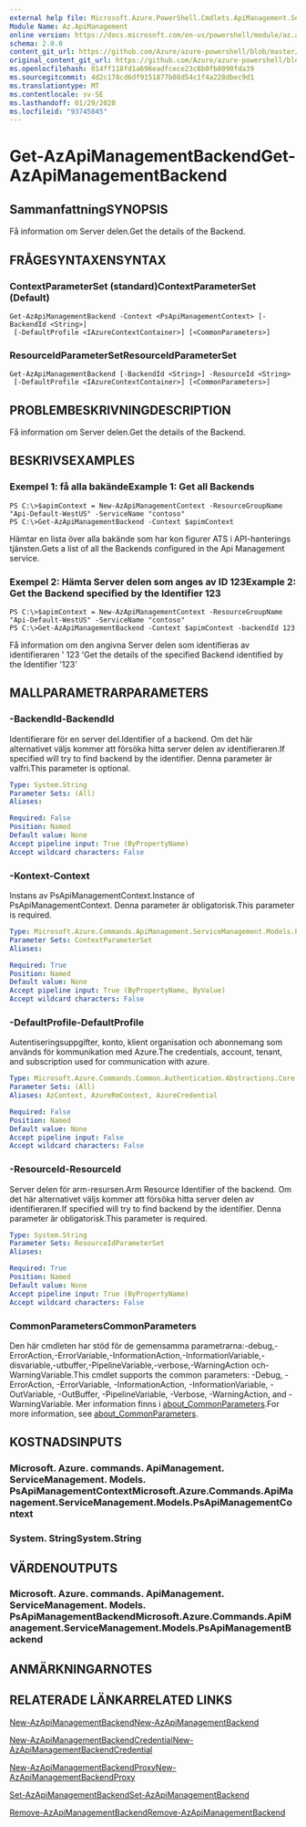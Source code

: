 ```yaml
---
external help file: Microsoft.Azure.PowerShell.Cmdlets.ApiManagement.ServiceManagement.dll-Help.xml
Module Name: Az.ApiManagement
online version: https://docs.microsoft.com/en-us/powershell/module/az.apimanagement/get-azapimanagementbackend
schema: 2.0.0
content_git_url: https://github.com/Azure/azure-powershell/blob/master/src/ApiManagement/ApiManagement/help/Get-AzApiManagementBackend.md
original_content_git_url: https://github.com/Azure/azure-powershell/blob/master/src/ApiManagement/ApiManagement/help/Get-AzApiManagementBackend.md
ms.openlocfilehash: 014ff118fd1a696eadfcece23c8b0fb8090fda39
ms.sourcegitcommit: 4d2c178cd6df9151877b08d54c1f4a228dbec9d1
ms.translationtype: MT
ms.contentlocale: sv-SE
ms.lasthandoff: 01/29/2020
ms.locfileid: "93745845"
---
```

# <span data-ttu-id="7f1d0-101">Get-AzApiManagementBackend</span><span class="sxs-lookup"><span data-stu-id="7f1d0-101">Get-AzApiManagementBackend</span></span>

## <span data-ttu-id="7f1d0-102">Sammanfattning</span><span class="sxs-lookup"><span data-stu-id="7f1d0-102">SYNOPSIS</span></span>
<span data-ttu-id="7f1d0-103">Få information om Server delen.</span><span class="sxs-lookup"><span data-stu-id="7f1d0-103">Get the details of the Backend.</span></span>

## <span data-ttu-id="7f1d0-104">FRÅGESYNTAXEN</span><span class="sxs-lookup"><span data-stu-id="7f1d0-104">SYNTAX</span></span>

### <span data-ttu-id="7f1d0-105">ContextParameterSet (standard)</span><span class="sxs-lookup"><span data-stu-id="7f1d0-105">ContextParameterSet (Default)</span></span>
```
Get-AzApiManagementBackend -Context <PsApiManagementContext> [-BackendId <String>]
 [-DefaultProfile <IAzureContextContainer>] [<CommonParameters>]
```

### <span data-ttu-id="7f1d0-106">ResourceIdParameterSet</span><span class="sxs-lookup"><span data-stu-id="7f1d0-106">ResourceIdParameterSet</span></span>
```
Get-AzApiManagementBackend [-BackendId <String>] -ResourceId <String>
 [-DefaultProfile <IAzureContextContainer>] [<CommonParameters>]
```

## <span data-ttu-id="7f1d0-107">PROBLEMBESKRIVNING</span><span class="sxs-lookup"><span data-stu-id="7f1d0-107">DESCRIPTION</span></span>
<span data-ttu-id="7f1d0-108">Få information om Server delen.</span><span class="sxs-lookup"><span data-stu-id="7f1d0-108">Get the details of the Backend.</span></span>

## <span data-ttu-id="7f1d0-109">BESKRIVS</span><span class="sxs-lookup"><span data-stu-id="7f1d0-109">EXAMPLES</span></span>

### <span data-ttu-id="7f1d0-110">Exempel 1: få alla bakände</span><span class="sxs-lookup"><span data-stu-id="7f1d0-110">Example 1: Get all Backends</span></span>
```
PS C:\>$apimContext = New-AzApiManagementContext -ResourceGroupName "Api-Default-WestUS" -ServiceName "contoso"
PS C:\>Get-AzApiManagementBackend -Context $apimContext
```

<span data-ttu-id="7f1d0-111">Hämtar en lista över alla bakände som har kon figurer ATS i API-hanterings tjänsten.</span><span class="sxs-lookup"><span data-stu-id="7f1d0-111">Gets a list of all the Backends configured in the Api Management service.</span></span>

### <span data-ttu-id="7f1d0-112">Exempel 2: Hämta Server delen som anges av ID 123</span><span class="sxs-lookup"><span data-stu-id="7f1d0-112">Example 2: Get the Backend specified by the Identifier 123</span></span>
```
PS C:\>$apimContext = New-AzApiManagementContext -ResourceGroupName "Api-Default-WestUS" -ServiceName "contoso"
PS C:\>Get-AzApiManagementBackend -Context $apimContext -backendId 123
```

<span data-ttu-id="7f1d0-113">Få information om den angivna Server delen som identifieras av identifieraren ' 123 '</span><span class="sxs-lookup"><span data-stu-id="7f1d0-113">Get the details of the specified Backend identified by the Identifier '123'</span></span>

## <span data-ttu-id="7f1d0-114">MALLPARAMETRAR</span><span class="sxs-lookup"><span data-stu-id="7f1d0-114">PARAMETERS</span></span>

### <span data-ttu-id="7f1d0-115">-BackendId</span><span class="sxs-lookup"><span data-stu-id="7f1d0-115">-BackendId</span></span>
<span data-ttu-id="7f1d0-116">Identifierare för en server del.</span><span class="sxs-lookup"><span data-stu-id="7f1d0-116">Identifier of a backend.</span></span>
<span data-ttu-id="7f1d0-117">Om det här alternativet väljs kommer att försöka hitta server delen av identifieraren.</span><span class="sxs-lookup"><span data-stu-id="7f1d0-117">If specified will try to find backend by the identifier.</span></span>
<span data-ttu-id="7f1d0-118">Denna parameter är valfri.</span><span class="sxs-lookup"><span data-stu-id="7f1d0-118">This parameter is optional.</span></span>

```yaml
Type: System.String
Parameter Sets: (All)
Aliases:

Required: False
Position: Named
Default value: None
Accept pipeline input: True (ByPropertyName)
Accept wildcard characters: False
```

### <span data-ttu-id="7f1d0-119">-Kontext</span><span class="sxs-lookup"><span data-stu-id="7f1d0-119">-Context</span></span>
<span data-ttu-id="7f1d0-120">Instans av PsApiManagementContext.</span><span class="sxs-lookup"><span data-stu-id="7f1d0-120">Instance of PsApiManagementContext.</span></span>
<span data-ttu-id="7f1d0-121">Denna parameter är obligatorisk.</span><span class="sxs-lookup"><span data-stu-id="7f1d0-121">This parameter is required.</span></span>

```yaml
Type: Microsoft.Azure.Commands.ApiManagement.ServiceManagement.Models.PsApiManagementContext
Parameter Sets: ContextParameterSet
Aliases:

Required: True
Position: Named
Default value: None
Accept pipeline input: True (ByPropertyName, ByValue)
Accept wildcard characters: False
```

### <span data-ttu-id="7f1d0-122">-DefaultProfile</span><span class="sxs-lookup"><span data-stu-id="7f1d0-122">-DefaultProfile</span></span>
<span data-ttu-id="7f1d0-123">Autentiseringsuppgifter, konto, klient organisation och abonnemang som används för kommunikation med Azure.</span><span class="sxs-lookup"><span data-stu-id="7f1d0-123">The credentials, account, tenant, and subscription used for communication with azure.</span></span>

```yaml
Type: Microsoft.Azure.Commands.Common.Authentication.Abstractions.Core.IAzureContextContainer
Parameter Sets: (All)
Aliases: AzContext, AzureRmContext, AzureCredential

Required: False
Position: Named
Default value: None
Accept pipeline input: False
Accept wildcard characters: False
```

### <span data-ttu-id="7f1d0-124">-ResourceId</span><span class="sxs-lookup"><span data-stu-id="7f1d0-124">-ResourceId</span></span>
<span data-ttu-id="7f1d0-125">Server delen för arm-resursen.</span><span class="sxs-lookup"><span data-stu-id="7f1d0-125">Arm Resource Identifier of the backend.</span></span> <span data-ttu-id="7f1d0-126">Om det här alternativet väljs kommer att försöka hitta server delen av identifieraren.</span><span class="sxs-lookup"><span data-stu-id="7f1d0-126">If specified will try to find backend by the identifier.</span></span> <span data-ttu-id="7f1d0-127">Denna parameter är obligatorisk.</span><span class="sxs-lookup"><span data-stu-id="7f1d0-127">This parameter is required.</span></span>

```yaml
Type: System.String
Parameter Sets: ResourceIdParameterSet
Aliases:

Required: True
Position: Named
Default value: None
Accept pipeline input: True (ByPropertyName)
Accept wildcard characters: False
```

### <span data-ttu-id="7f1d0-128">CommonParameters</span><span class="sxs-lookup"><span data-stu-id="7f1d0-128">CommonParameters</span></span>
<span data-ttu-id="7f1d0-129">Den här cmdleten har stöd för de gemensamma parametrarna:-debug,-ErrorAction,-ErrorVariable,-InformationAction,-InformationVariable,-disvariable,-utbuffer,-PipelineVariable,-verbose,-WarningAction och-WarningVariable.</span><span class="sxs-lookup"><span data-stu-id="7f1d0-129">This cmdlet supports the common parameters: -Debug, -ErrorAction, -ErrorVariable, -InformationAction, -InformationVariable, -OutVariable, -OutBuffer, -PipelineVariable, -Verbose, -WarningAction, and -WarningVariable.</span></span> <span data-ttu-id="7f1d0-130">Mer information finns i [about_CommonParameters](https://go.microsoft.com/fwlink/?LinkID=113216).</span><span class="sxs-lookup"><span data-stu-id="7f1d0-130">For more information, see [about_CommonParameters](https://go.microsoft.com/fwlink/?LinkID=113216).</span></span>

## <span data-ttu-id="7f1d0-131">KOSTNADS</span><span class="sxs-lookup"><span data-stu-id="7f1d0-131">INPUTS</span></span>

### <span data-ttu-id="7f1d0-132">Microsoft. Azure. commands. ApiManagement. ServiceManagement. Models. PsApiManagementContext</span><span class="sxs-lookup"><span data-stu-id="7f1d0-132">Microsoft.Azure.Commands.ApiManagement.ServiceManagement.Models.PsApiManagementContext</span></span>

### <span data-ttu-id="7f1d0-133">System. String</span><span class="sxs-lookup"><span data-stu-id="7f1d0-133">System.String</span></span>

## <span data-ttu-id="7f1d0-134">VÄRDEN</span><span class="sxs-lookup"><span data-stu-id="7f1d0-134">OUTPUTS</span></span>

### <span data-ttu-id="7f1d0-135">Microsoft. Azure. commands. ApiManagement. ServiceManagement. Models. PsApiManagementBackend</span><span class="sxs-lookup"><span data-stu-id="7f1d0-135">Microsoft.Azure.Commands.ApiManagement.ServiceManagement.Models.PsApiManagementBackend</span></span>

## <span data-ttu-id="7f1d0-136">ANMÄRKNINGAR</span><span class="sxs-lookup"><span data-stu-id="7f1d0-136">NOTES</span></span>

## <span data-ttu-id="7f1d0-137">RELATERADE LÄNKAR</span><span class="sxs-lookup"><span data-stu-id="7f1d0-137">RELATED LINKS</span></span>

[<span data-ttu-id="7f1d0-138">New-AzApiManagementBackend</span><span class="sxs-lookup"><span data-stu-id="7f1d0-138">New-AzApiManagementBackend</span></span>](./New-AzApiManagementBackend.md)

[<span data-ttu-id="7f1d0-139">New-AzApiManagementBackendCredential</span><span class="sxs-lookup"><span data-stu-id="7f1d0-139">New-AzApiManagementBackendCredential</span></span>](./New-AzApiManagementBackendCredential.md)

[<span data-ttu-id="7f1d0-140">New-AzApiManagementBackendProxy</span><span class="sxs-lookup"><span data-stu-id="7f1d0-140">New-AzApiManagementBackendProxy</span></span>](./New-AzApiManagementBackendProxy.md)

[<span data-ttu-id="7f1d0-141">Set-AzApiManagementBackend</span><span class="sxs-lookup"><span data-stu-id="7f1d0-141">Set-AzApiManagementBackend</span></span>](./Set-AzApiManagementBackend.md)

[<span data-ttu-id="7f1d0-142">Remove-AzApiManagementBackend</span><span class="sxs-lookup"><span data-stu-id="7f1d0-142">Remove-AzApiManagementBackend</span></span>](./Remove-AzApiManagementBackend.md)
